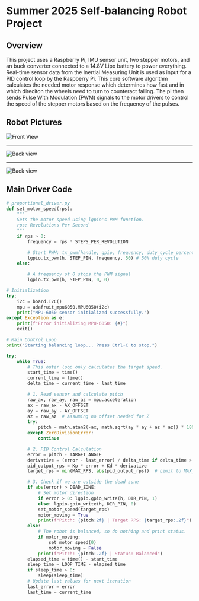 # Summer 2025 Self-balancing Robot Project

## Overview
This project uses a Raspberry Pi, IMU sensor unit, two stepper motors, and an buck converter connected to a 14.8V Lipo battery to power everything.  Real-time sensor data from the Inertial Measuring Unit is used as input for a PID control loop by the Raspberry Pi.  This core software algorithm calculates the needed motor response which determines how fast and in which direciton the wheels need to turn to counteract falling.  The pi then sends Pulse With Modulation (PWM) signals to the motor drivers to control the speed of the stepper motors based on the frequency of the pulses.

## Robot Pictures
![Front View](Robot_front.png)
***
![Back view](Robot_back.png)
***
![Back view](Robot_top.png)

## Main Driver Code

```python
# proportional_driver.py
def set_motor_speed(rps):
    """
    Sets the motor speed using lgpio's PWM function.
    rps: Revolutions Per Second
    """
    if rps > 0:
        frequency = rps * STEPS_PER_REVOLUTION

        # Start PWM: tx_pwm(handle, gpio, frequency, duty_cycle_percent)
        lgpio.tx_pwm(h, STEP_PIN, frequency, 50) # 50% duty cycle
    else:

        # A frequency of 0 stops the PWM signal
        lgpio.tx_pwm(h, STEP_PIN, 0, 0)

# Initialization
try:
    i2c = board.I2C()
    mpu = adafruit_mpu6050.MPU6050(i2c)
    print("MPU-6050 sensor initialized successfully.")
except Exception as e:
    print(f"Error initializing MPU-6050: {e}")
    exit()

# Main Control Loop
print("Starting balancing loop... Press Ctrl+C to stop.")

try:
    while True:
        # This outer loop only calculates the target speed.
        start_time = time()
        current_time = time()
        delta_time = current_time - last_time

        # 1. Read sensor and calculate pitch
        raw_ax, raw_ay, raw_az = mpu.acceleration
        ax = raw_ax - AX_OFFSET
        ay = raw_ay - AY_OFFSET
        az = raw_az  # Assuming no offset needed for Z
        try:
            pitch = math.atan2(-ax, math.sqrt(ay * ay + az * az)) * 180 * 0.31830988618
        except ZeroDivisionError:
            continue

        # 2. PID Control Calculation
        error = pitch - TARGET_ANGLE
        derivative = (error - last_error) / delta_time if delta_time > 0 else 0.0
        pid_output_rps = Kp * error + Kd * derivative
        target_rps = min(MAX_RPS, abs(pid_output_rps))  # Limit to MAX_RPS

        # 3. Check if we are outside the dead zone
        if abs(error) > DEAD_ZONE:
            # Set motor direction
            if error > 0: lgpio.gpio_write(h, DIR_PIN, 1) 
            else: lgpio.gpio_write(h, DIR_PIN, 0)
            set_motor_speed(target_rps)
            motor_moving = True
            print(f"Pitch: {pitch:2f} | Target RPS: {target_rps:.2f}")
        else:
            # The robot is balanced, so do nothing and print status.
            if motor_moving:
                set_motor_speed(0)
                motor_moving = False
            print(f"Pitch: {pitch:.2f} | Status: Balanced")
        elapsed_time = time() - start_time
        sleep_time = LOOP_TIME - elapsed_time
        if sleep_time > 0:
            sleep(sleep_time)
        # Update last values for next iteration
        last_error = error
        last_time = current_time
